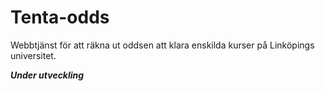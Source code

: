 # Tenta-odds
Webbtjänst för att räkna ut oddsen att klara enskilda kurser på Linköpings universitet.

<b><i>Under utveckling</i></b>
